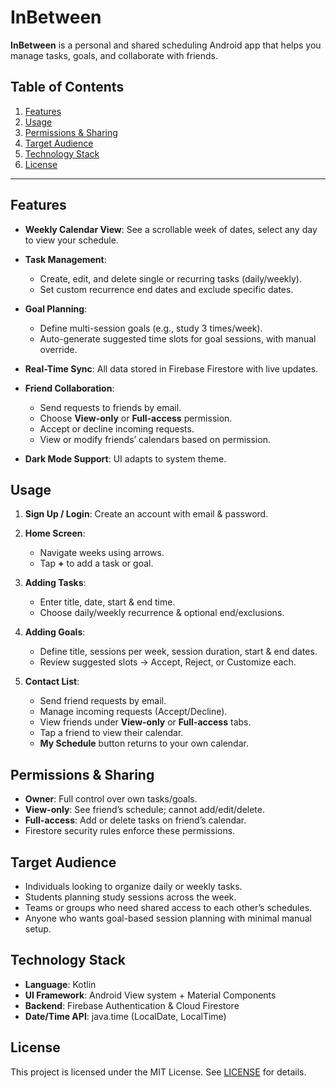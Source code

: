 # InBetween

**InBetween** is a personal and shared scheduling Android app that helps you manage tasks, goals, and collaborate with friends.

## Table of Contents

1. [Features](#features)
2. [Usage](#usage)
3. [Permissions & Sharing](#permissions--sharing)
4. [Target Audience](#target-audience)
5. [Technology Stack](#technology-stack)
6. [License](#license)

---

## Features

* **Weekly Calendar View**: See a scrollable week of dates, select any day to view your schedule.
* **Task Management**:

  * Create, edit, and delete single or recurring tasks (daily/weekly).
  * Set custom recurrence end dates and exclude specific dates.
* **Goal Planning**:

  * Define multi-session goals (e.g., study 3 times/week).
  * Auto-generate suggested time slots for goal sessions, with manual override.
* **Real-Time Sync**: All data stored in Firebase Firestore with live updates.
* **Friend Collaboration**:

  * Send requests to friends by email.
  * Choose **View-only** or **Full-access** permission.
  * Accept or decline incoming requests.
  * View or modify friends’ calendars based on permission.
* **Dark Mode Support**: UI adapts to system theme.

## Usage

1. **Sign Up / Login**: Create an account with email & password.
2. **Home Screen**:

   * Navigate weeks using arrows.
   * Tap **+** to add a task or goal.
3. **Adding Tasks**:

   * Enter title, date, start & end time.
   * Choose daily/weekly recurrence & optional end/exclusions.
4. **Adding Goals**:

   * Define title, sessions per week, session duration, start & end dates.
   * Review suggested slots → Accept, Reject, or Customize each.
5. **Contact List**:

   * Send friend requests by email.
   * Manage incoming requests (Accept/Decline).
   * View friends under **View-only** or **Full-access** tabs.
   * Tap a friend to view their calendar.
   * **My Schedule** button returns to your own calendar.

## Permissions & Sharing

* **Owner**: Full control over own tasks/goals.
* **View-only**: See friend’s schedule; cannot add/edit/delete.
* **Full-access**: Add or delete tasks on friend’s calendar.
* Firestore security rules enforce these permissions.

## Target Audience

* Individuals looking to organize daily or weekly tasks.
* Students planning study sessions across the week.
* Teams or groups who need shared access to each other’s schedules.
* Anyone who wants goal-based session planning with minimal manual setup.

## Technology Stack

* **Language**: Kotlin
* **UI Framework**: Android View system + Material Components
* **Backend**: Firebase Authentication & Cloud Firestore
* **Date/Time API**: java.time (LocalDate, LocalTime)


## License

This project is licensed under the MIT License. See [LICENSE](LICENSE) for details.

